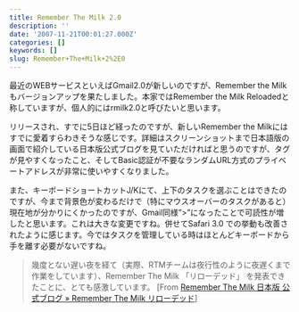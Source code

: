 ```yaml
---
title: Remember The Milk 2.0
description: ''
date: '2007-11-21T00:01:27.000Z'
categories: []
keywords: []
slug: Remember+The+Milk+2%2E0
---
```

最近のWEBサービスといえばGmail2.0が新しいのですが、Remember the Milkもバージョンアップを果たしました。本家ではRemember the Milk Reloadedと称していますが、個人的にはrmilk2.0と呼びたいと思います。

リリースされ、すでに5日ほど経ったのですが、新しいRemember the Milkにはすでに愛着すらわきそうな感じです。詳細はスクリーンショットまで日本語版の画面で紹介している日本版公式ブログを見ていただければと思うのですが、タグが見やすくなったこと、そしてBasic認証が不要なランダムURL方式のプライベートアドレスが非常に使いやすくなりました。

また、キーボードショートカットJ/Kにて、上下のタスクを選ぶことはできたのですが、今まで背景色が変わるだけで（特にマウスオーバーのタスクがあると）現在地が分かりにくかったのですが、Gmail同様”>”になったことで可読性が増したと思います。これは大きな変更ですね。併せてSafari 3.0 での挙動も改善されたように感じます。今ではタスクを管理している時はほとんどキーボードから手を離す必要がないですね。

> 幾度とない遅い夜を経て（実際、RTMチームは夜行性のように夜遅くまで作業をしています）、Remember The Milk 「リローデッド」 を発表できたことに、とても感激しています。 \[From [Remember The Milk 日本版 公式ブログ » Remember The Milk リローデッド](http://blog.rememberthemilk.jp/2007/11/16/70/)\]